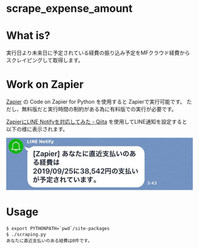# scrape_expense_amount

# What is?

実行日より未来日に予定されている経費の振り込み予定をMFクラウド経費からスクレイピングして取得します。

# Work on Zapier

[Zapier](https://zapier.com/) の Code on Zapier for Python を使用すると Zapierで実行可能です。
ただし、無料版だと実行時間の制約がある為に有料版での実行が必要です。

[ZapierにLINE Notifyを対応してみた \- Qiita](https://qiita.com/dddaisuke/items/fbf9c5c12f19df3440cd) を使用してLINE通知を設定すると
以下の様に表示されます。

![line-notify-image](./images/line-notify-sample.jpg)

# Usage

```
$ export PYTHONPATH=`pwd`/site-packages
$ ./scraping.py
あなたに直近支払いのある経費は0件です。
```


